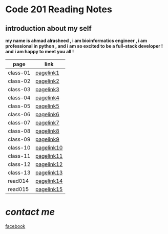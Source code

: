 # Code 201 Reading Notes

## introduction about my self
 **my name is ahmad alrasheed , i am bioinformatics engineer , i am professional in python , and i am so excited to be a full-stack developer ! and i am happy to meet you all !**

| page        | link                      |
| ----------- | -----------               |
| class-01    | [pagelink1](class-01.md)  |
| class-02    | [pagelink2](class-02.md)  |
| class-03    | [pagelink3](class-03.md)  |
| class-04    | [pagelink4](class-04.md)  |
| class-05    | [pagelink5](class-05.md)  |
| class-06    | [pagelink6](class-06.md)  |
| class-07    | [pagelink7](class-07.md)  |
| class-08    | [pagelink8](class-08.md)  |
| class-09    | [pagelink9](class-09.md)  |
| class-10    | [pagelink10](class-10.md) |
| class-11    | [pagelink11](class-11.md) |
| class-12    | [pagelink12](class-12.md) |
| class-13    | [pagelink13](class-13.md) |
| read014     | [pagelink14]()            |
| read015     | [pagelink15]()            |


# ***contact me***



[facebook](https://www.facebook.com)

